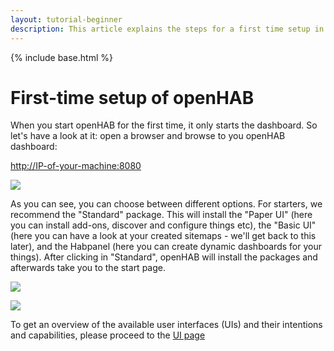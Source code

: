 ```yaml
---
layout: tutorial-beginner
description: This article explains the steps for a first time setup in openHAB as a part of the beginners Tutorial.
---
```


{% include base.html %}

# First-time setup of openHAB

When you start openHAB for the first time, it only starts the dashboard.
So let's have a look at it: open a browser and browse to you openHAB dashboard:

<http://IP-of-your-machine:8080>

![](images/picture_01.jpg)

As you can see, you can choose between different options.
For starters, we recommend the "Standard" package.
This will install the "Paper UI" (here you can install add-ons, discover and configure things etc), the "Basic UI" (here you can have a look at your created sitemaps - we'll get back to this later), and the Habpanel (here you can create dynamic dashboards for your things).
After clicking in "Standard", openHAB will install the packages and afterwards take you to the start page.

![](images/picture_02.jpg)

![](images/picture_03.jpg)

To get an overview of the available user interfaces (UIs) and their intentions and capabilities, please proceed to the [UI page]({{base}}/tutorials/beginner/uis.html)
